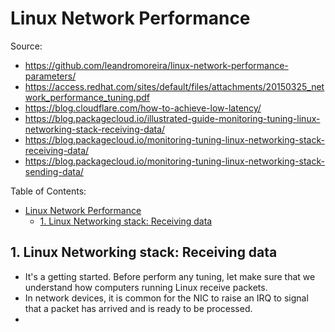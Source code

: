 # Linux Network Performance

Source:

- <https://github.com/leandromoreira/linux-network-performance-parameters/>
- <https://access.redhat.com/sites/default/files/attachments/20150325_network_performance_tuning.pdf>
- <https://blog.cloudflare.com/how-to-achieve-low-latency/>
- <https://blog.packagecloud.io/illustrated-guide-monitoring-tuning-linux-networking-stack-receiving-data/>
- <https://blog.packagecloud.io/monitoring-tuning-linux-networking-stack-receiving-data/>
- <https://blog.packagecloud.io/monitoring-tuning-linux-networking-stack-sending-data/>

Table of Contents:

- [Linux Network Performance](#linux-network-performance)
  - [1. Linux Networking stack: Receiving data](#1-linux-networking-stack-receiving-data)

## 1. Linux Networking stack: Receiving data

- It's a getting started. Before perform any tuning, let make sure that we understand how computers running Linux receive packets.
- In network devices, it is common for the NIC to raise an IRQ to signal that a packet has arrived and is ready to be processed.
- 
